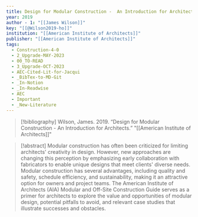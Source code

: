 ```yaml
---
title: Design for Modular Construction -  An Introduction for Architects
year: 2019
author - 1: "[[James Wilson]]"
key: "[[@Wilson2019-ho]]"
institution: "[[American Institute of Architects]]"
publisher: "[[American Institute of Architects]]"
tags:
  - Construction-4-0
  - 2_Upgrade-MAY-2023
  - 00_TO-READ
  - 3_Upgrade-OCT-2023
  - AEC-Cited-Lit-for-Jacqui
  - _BibTex-to-MD-Git
  - _In-Notion
  - _In-Readwise
  - AEC
  - Important
  - _New-Literature
---
```


> [!bibliography]
> Wilson, James. 2019. “Design for Modular Construction -  An Introduction for Architects.” "[[American Institute of Architects]]"

> [!abstract]
> Modular construction has often been criticized for limiting architects' creativity in design. However, new approaches are changing this perception by emphasizing early collaboration with fabricators to enable unique designs that meet clients' diverse needs. Modular construction has several advantages, including quality and safety, schedule efficiency, and sustainability, making it an attractive option for owners and project teams. The American Institute of Architects (AIA) Modular and Off-Site Construction Guide serves as a primer for architects to explore the value and opportunities of modular design, potential pitfalls to avoid, and relevant case studies that illustrate successes and obstacles.